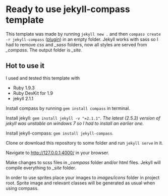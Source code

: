 # Ready to use jekyll-compass template

This template was made by running `jekyll new .` and then `compass create -r jekyll-compass` ([plugin](https://github.com/mscharley/jekyll-compass)) in an empty folder. 
Jekyll works with sass so I had to remove *css* and *_sass* folders, now all styles are served from *_compass*. The output folder is *_site*.

## Hot to use it

I used and tested this template with 
* Ruby  1.9.3
* Ruby DevKit for 1.9
* jekyll 2.1.1

Install compass by running `gem install compass` in terminal.

Install jekyll: `gem install jekyll -v "=2.1.1"`. 
_The latest (2.5.3) version of jekyll was unstable on windows 7 so I had to install an earlier one._

Install jekyll-compass: `gem install jekyll-compass`.

Clone or download this repository to some folder and run `jekyll serve` in it. 

Navigate to http://127.0.0.1:4000/ in your browser. 

Make changes to scss files in *_compass* folder and/or html files. Jekyll will compile everything to *_site* folder.

In order to use sprites place your images to *images/icons* folder in project root. Sprite image and relevant classes will be generated as usual when using compass.
